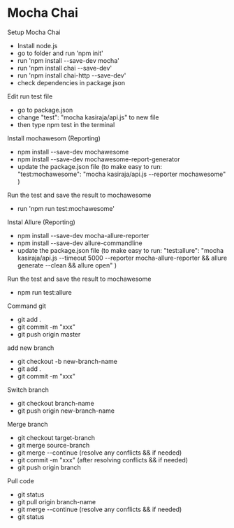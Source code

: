 # Mocha Chai
Setup Mocha Chai
- Install node.js
- go to folder and run 'npm init'
- run 'npm install --save-dev mocha'
- run 'npm install chai --save-dev'
- run 'npm install chai-http --save-dev'
- check dependencies in package.json

Edit run test file
- go to package.json
- change "test": "mocha kasiraja/api.js" to new file
- then type npm test in the terminal

Install mochawesom (Reporting)
- npm install --save-dev mochawesome
- npm install --save-dev mochawesome-report-generator
- update the package.json file (to make easy to run: "test:mochawesome": "mocha kasiraja/api.js --reporter mochawesome" )

Run the test and save the result to mochawesome
- run 'npm run test:mochawesome'

Instal Allure (Reporting)
- npm install --save-dev mocha-allure-reporter
- npm install --save-dev allure-commandline
- update the package.json file (to make easy to run: "test:allure": "mocha kasiraja/api.js --timeout 5000 --reporter mocha-allure-reporter && allure generate --clean && allure open" )

Run the test and save the result to mochawesome
- npm run test:allure

Command git
- git add .
- git commit -m "xxx"
- git push origin master

add new branch
- git checkout -b new-branch-name
- git add .
- git commit -m "xxx"

Switch branch
- git checkout branch-name
- git push origin new-branch-name

Merge branch
- git checkout target-branch
- git merge source-branch
- git merge --continue (resolve any conflicts && if needed)
- git commit -m "xxx" (after resolving conflicts && if needed)
- git push origin branch

Pull code
- git status
- git pull origin branch-name
- git merge --continue (resolve any conflicts && if needed)
- git status
